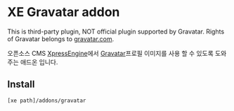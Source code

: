 XE Gravatar addon
=================

This is third-party plugin, NOT official plugin supported by Gravatar. Rights of Gravatar belongs to [gravatar.com](https://gravatar.com).

오픈소스 CMS [XpressEngine](https://xpressengine.com/)에서 [Gravatar](https://gravatar.com/)프로필 이미지를 사용 할 수 있도록 도와주는 애드온 입니다.

Install
-------
`[xe path]/addons/gravatar`
